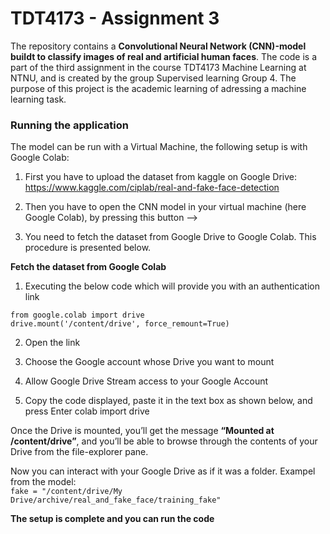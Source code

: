 # TDT4173 - Assignment 3
The repository contains a **Convolutional Neural Network (CNN)-model buildt to classify images of real and artificial human faces**. The code is a part of the third assignment in the course TDT4173 Machine Learning at NTNU, and is created by the group Supervised learning Group 4. The purpose of this project is the academic learning of adressing a machine learning task.

### Running the application 
The model can be run with a Virtual Machine, the following setup is with Google Colab: 

1. First you have to upload the dataset from kaggle on Google Drive: https://www.kaggle.com/ciplab/real-and-fake-face-detection

2. Then you have to open the CNN model in your virtual machine (here Google Colab), by pressing this button --> 

3. You need to fetch the dataset from Google Drive to Google Colab. This procedure is presented below. 

**Fetch the dataset from Google Colab**

1. Executing the below code which will provide you with an authentication link

```
from google.colab import drive
drive.mount('/content/drive', force_remount=True)
```

2. Open the link

3. Choose the Google account whose Drive you want to mount

4. Allow Google Drive Stream access to your Google Account

5. Copy the code displayed, paste it in the text box as shown below, and press Enter colab import drive

Once the Drive is mounted, you’ll get the message **“Mounted at /content/drive”**, and you’ll be able to browse through the contents of your Drive from the file-explorer pane. 

Now you can interact with your Google Drive as if it was a folder.
Exampel from the model:
\
`fake = "/content/drive/My Drive/archive/real_and_fake_face/training_fake"`

**The setup is complete and you can run the code**
